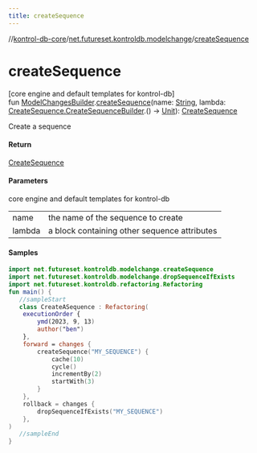 ```yaml
---
title: createSequence
---
```

//[kontrol-db-core](../../index.html)/[net.futureset.kontroldb.modelchange](index.html)/[createSequence](create-sequence.html)



# createSequence



[core engine and default templates for kontrol-db]\
fun [ModelChangesBuilder](../net.futureset.kontroldb.dsl/-model-changes-builder/index.html).[createSequence](create-sequence.html)(name: [String](https://kotlinlang.org/api/latest/jvm/stdlib/kotlin/-string/index.html), lambda: [CreateSequence.CreateSequenceBuilder](-create-sequence/-create-sequence-builder/index.html).() -&gt; [Unit](https://kotlinlang.org/api/latest/jvm/stdlib/kotlin/-unit/index.html)): [CreateSequence](-create-sequence/index.html)



Create a sequence



#### Return



[CreateSequence](-create-sequence/index.html)



#### Parameters


core engine and default templates for kontrol-db

| | |
|---|---|
| name | the name of the sequence to create |
| lambda | a block containing other sequence attributes |



#### Samples

```kotlin
import net.futureset.kontroldb.modelchange.createSequence
import net.futureset.kontroldb.modelchange.dropSequenceIfExists
import net.futureset.kontroldb.refactoring.Refactoring
fun main() { 
   //sampleStart 
   class CreateASequence : Refactoring(
    executionOrder {
        ymd(2023, 9, 13)
        author("ben")
    },
    forward = changes {
        createSequence("MY_SEQUENCE") {
            cache(10)
            cycle()
            incrementBy(2)
            startWith(3)
        }
    },
    rollback = changes {
        dropSequenceIfExists("MY_SEQUENCE")
    },
) 
   //sampleEnd
}
```



